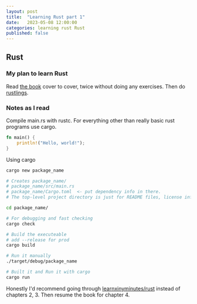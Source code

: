 ```yaml
---
layout: post
title:  "Learning Rust part 1"
date:   2023-05-08 12:00:00
categories: learning rust Rust
published: false
---
```


## Rust

### My plan to learn Rust

Read [the book](https://rust-book.cs.brown.edu/title-page.html) cover to cover, twice without doing any exercises. Then do [rustlings](https://github.com/rust-lang/rustlings).

### Notes as I read

Compile main.rs with rustc.  For everything other than really basic rust programs use cargo.

```rust
fn main() {
    println!("Hello, world!");
}
```

Using cargo

```bash
cargo new package_name

# Creates package_name/
# package_name/src/main.rs
# package_name/Cargo.toml  <- put dependency info in there.
# The top-level project directory is just for README files, license information, configuration files, and anything else not related to your code.

cd package_name/

# For debugging and fast checking 
cargo check

# Build the executeable
# add --release for prod
cargo build  

# Run it manually
./target/debug/package_name

# Built it and Run it with cargo
cargo run
```

Honestly I'd recommend going through [learnxinyminutes/rust](https://learnxinyminutes.com/docs/rust/) instead of chapters 2, 3. Then resume the book for chapter 4.
